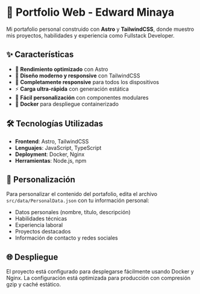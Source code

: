 # 💼 Portfolio Web - Edward Minaya

Mi portafolio personal construido con **Astro** y **TailwindCSS**, donde muestro mis proyectos, habilidades y experiencia como Fullstack Developer.

## ✨ Características

- 🚀 **Rendimiento optimizado** con Astro
- 🎨 **Diseño moderno y responsive** con TailwindCSS
- 📱 **Completamente responsive** para todos los dispositivos
- ⚡ **Carga ultra-rápida** con generación estática
- 🔧 **Fácil personalización** con componentes modulares
- 🐳 **Docker** para despliegue containerizado

## 🛠️ Tecnologías Utilizadas

- **Frontend**: Astro, TailwindCSS
- **Lenguajes**: JavaScript, TypeScript
- **Deployment**: Docker, Nginx
- **Herramientas**: Node.js, npm

## 📝 Personalización

Para personalizar el contenido del portafolio, edita el archivo `src/data/PersonalData.json` con tu información personal:

- Datos personales (nombre, título, descripción)
- Habilidades técnicas
- Experiencia laboral
- Proyectos destacados
- Información de contacto y redes sociales

## 🌐 Despliegue

El proyecto está configurado para desplegarse fácilmente usando Docker y Nginx. La configuración está optimizada para producción con compresión gzip y caché estático.
